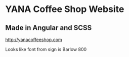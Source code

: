  # YANA Coffee Shop Website 
 ## Made in Angular and SCSS

 http://yanacoffeeshop.com

 Looks like font from sign is Barlow 800 
